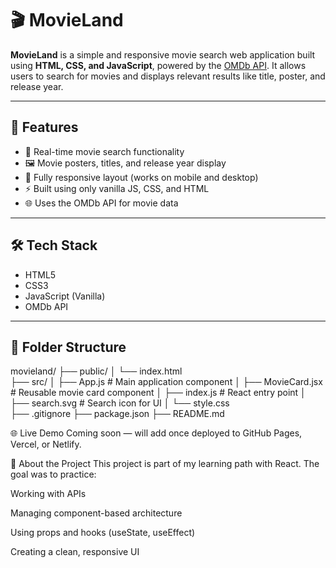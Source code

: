 # 🎬 MovieLand

**MovieLand** is a simple and responsive movie search web application built using **HTML, CSS, and JavaScript**, powered by the [OMDb API](https://www.omdbapi.com/). It allows users to search for movies and displays relevant results like title, poster, and release year.

---

## 🚀 Features

- 🔎 Real-time movie search functionality
- 🖼️ Movie posters, titles, and release year display
- 📱 Fully responsive layout (works on mobile and desktop)
- ⚡ Built using only vanilla JS, CSS, and HTML
- 🌐 Uses the OMDb API for movie data

---

## 🛠️ Tech Stack

- HTML5
- CSS3
- JavaScript (Vanilla)
- OMDb API

---

## 📂 Folder Structure

movieland/
├── public/
│   └── index.html              
├── src/
│   ├── App.js                  # Main application component
│   ├── MovieCard.jsx           # Reusable movie card component
│   ├── index.js                # React entry point
│   ├── search.svg              # Search icon for UI
│   └── style.css               
├── .gitignore
├── package.json
├── README.md


🌐 Live Demo
Coming soon — will add once deployed to GitHub Pages, Vercel, or Netlify.


🧠 About the Project
This project is part of my learning path with React. The goal was to practice:

Working with APIs

Managing component-based architecture

Using props and hooks (useState, useEffect)

Creating a clean, responsive UI



